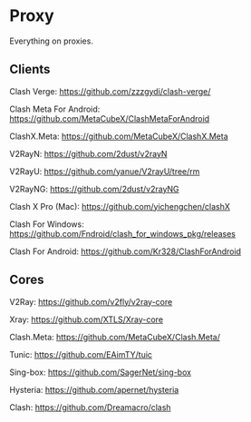 # Proxy
Everything on proxies. 


## Clients 
Clash Verge: https://github.com/zzzgydi/clash-verge/

Clash Meta For Android: https://github.com/MetaCubeX/ClashMetaForAndroid

ClashX.Meta: https://github.com/MetaCubeX/ClashX.Meta

V2RayN: https://github.com/2dust/v2rayN

V2RayU: https://github.com/yanue/V2rayU/tree/rm

V2RayNG: https://github.com/2dust/v2rayNG



Clash X Pro (Mac): https://github.com/yichengchen/clashX

Clash For Windows: https://github.com/Fndroid/clash_for_windows_pkg/releases

Clash For Android: https://github.com/Kr328/ClashForAndroid

## Cores

V2Ray: https://github.com/v2fly/v2ray-core

Xray: https://github.com/XTLS/Xray-core

Clash.Meta: https://github.com/MetaCubeX/Clash.Meta/

Tunic: https://github.com/EAimTY/tuic

Sing-box: https://github.com/SagerNet/sing-box

Hysteria: https://github.com/apernet/hysteria

Clash: https://github.com/Dreamacro/clash



